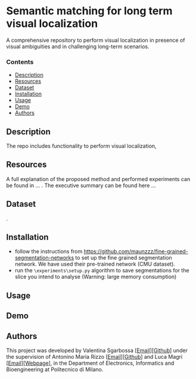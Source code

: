 # Semantic matching for long term visual localization
A comprehensive repository to perform visual localization in presence of visual ambiguities and in challenging long-term scenarios.
 
<!-- | **License** | **Language** | **Libraries** |
| ----- | ---- | ---- |
| ![Licence](https://img.shields.io/badge/Licence-MIT-orange) |  ![Python](https://img.shields.io/badge/Python-yellow)| ![Pytorch](https://img.shields.io/badge/Pytorch-1.8.1-brightgreen) ![Flask](https://img.shields.io/badge/Flask-2.0.0-brightgreen) ![Streamlit](https://img.shields.io/badge/Streamlit-0.82.0-brightgreen) ![Pandas](https://img.shields.io/badge/Pandas-1.2.4-brightgreen)  -->
 
### Contents
- [Description](#description)
- [Resources](#resources)
- [Dataset](#dataset)
- [Installation](#installation)
- [Usage](#usage)
- [Demo](#demo)
- [Authors](#authors)

<a name="description"/>

## Description 
The repo includes functionality to perform visual localization, 

<a name="resources"/>

## Resources
A full explanation of the proposed method and performed experiments can be found in ... . The executive summary can be found here ...

<a name="dataset"/>

## Dataset

<a name="installation"/>.

## Installation
- follow the instructions from https://github.com/maunzzz/fine-grained-segmentation-networks to set up the fine grained segmentation network. We have used their pre-trained network (CMU dataset).
- run the `\experiments\setup.py` algorithm to save segmentations for the slice you intend to analyse (Warning: large memory consumption)


<a name="usage"/>

## Usage


<a name="demo"/>

## Demo

<a name="authors"/>

## Authors
This project was developed by Valentina Sgarbossa [[Email](mailto:valentina.sgarbossa@mail.polimi.it)][[Github](https://github.com/vale9888)] under the supervision of Antonino Maria Rizzo [[Email](mailto:antoninomaria.rizzo@mail.polimi.it)][[Github](https://github.com/rizzoantoninomaria)] and Luca Magri [[Email](mailto:luca.magri@polimi.it)][[Webpage](https://magrilu.github.io/)], in the Department of Electronics, Informatics and Bioengineering at Politecnico di Milano.
